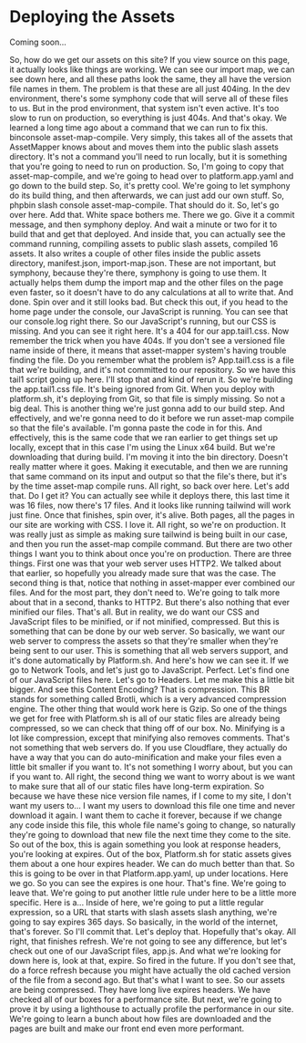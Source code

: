 # Deploying the Assets

Coming soon...

So, how do we get our assets on this site? If you view source on this page, it actually looks like things are working. We can see our import map, we can see down here, and all these paths look the same, they all have the version file names in them. The problem is that these are all just 404ing. In the dev environment, there's some symphony code that will serve all of these files to us. But in the prod environment, that system isn't even active. It's too slow to run on production, so everything is just 404s. And that's okay. We learned a long time ago about a command that we can run to fix this. binconsole asset-map-compile. Very simply, this takes all of the assets that AssetMapper knows about and moves them into the public slash assets directory. It's not a command you'll need to run locally, but it is something that you're going to need to run on production. So, I'm going to copy that asset-map-compile, and we're going to head over to platform.app.yaml and go down to the build step. So, it's pretty cool. We're going to let symphony do its build thing, and then afterwards, we can just add our own stuff. So, phpbin slash console asset-map-compile. That should do it. So, let's go over here. Add that. White space bothers me. There we go. Give it a commit message, and then symphony deploy. And wait a minute or two for it to build that and get that deployed. And inside that, you can actually see the command running, compiling assets to public slash assets, compiled 16 assets. It also writes a couple of other files inside the public assets directory, manifest.json, import-map.json. These are not important, but symphony, because they're there, symphony is going to use them. It actually helps them dump the import map and the other files on the page even faster, so it doesn't have to do any calculations at all to write that. And done. Spin over and it still looks bad. But check this out, if you head to the home page under the console, our JavaScript is running. You can see that our console.log right there. So our JavaScript's running, but our CSS is missing. And you can see it right here. It's a 404 for our app.tail1.css.  Now remember the trick when you have 404s. If you don't see a versioned file name inside of there, it means that asset-mapper system's having trouble finding the file. Do you remember what the problem is? App.tail1.css is a file that we're building, and it's not committed to our repository. So we have this tail1 script going up here. I'll stop that and kind of rerun it. So we're building the app.tail1.css file. It's being ignored from Git. When you deploy with platform.sh, it's deploying from Git, so that file is simply missing. So not a big deal. This is another thing we're just gonna add to our build step. And effectively, and we're gonna need to do it before we run asset-map compile so that the file's available. I'm gonna paste the code in for this. And effectively, this is the same code that we ran earlier to get things set up locally, except that in this case I'm using the Linux x64 build. But we're downloading that during build. I'm moving it into the bin directory. Doesn't really matter where it goes. Making it executable, and then we are running that same command on its input and output so that the file's there, but it's by the time asset-map compile runs. All right, so back over here. Let's add that. Do I get it? You can actually see while it deploys there, this last time it was 16 files, now there's 17 files. And it looks like running tailwind will work just fine. Once that finishes, spin over, it's alive. Both pages, all the pages in our site are working with CSS. I love it. All right, so we're on production. It was really just as simple as making sure tailwind is being built in our case, and then you run the asset-map compile command. But there are two other things I want you to think about once you're on production. There are three things. First one was that your web server uses HTTP2. We talked about that earlier, so hopefully you already made sure that was the case. The second thing is that, notice that nothing in asset-mapper ever combined our files. And for the most part, they don't need to. We're going to talk more about that in a second, thanks to HTTP2. But there's also nothing that ever minified our files.  That's all. But in reality, we do want our CSS and JavaScript files to be minified, or if not minified, compressed. But this is something that can be done by our web server. So basically, we want our web server to compress the assets so that they're smaller when they're being sent to our user. This is something that all web servers support, and it's done automatically by Platform.sh. And here's how we can see it. If we go to Network Tools, and let's just go to JavaScript. Perfect. Let's find one of our JavaScript files here. Let's go to Headers. Let me make this a little bit bigger. And see this Content Encoding? That is compression. This BR stands for something called Brotli, which is a very advanced compression engine. The other thing that would work here is Gzip. So one of the things we get for free with Platform.sh is all of our static files are already being compressed, so we can check that thing off of our box. No. Minifying is a lot like compression, except that minifying also removes comments. That's not something that web servers do. If you use Cloudflare, they actually do have a way that you can do auto-minification and make your files even a little bit smaller if you want to. It's not something I worry about, but you can if you want to. All right, the second thing we want to worry about is we want to make sure that all of our static files have long-term expiration. So because we have these nice version file names, if I come to my site, I don't want my users to... I want my users to download this file one time and never download it again. I want them to cache it forever, because if we change any code inside this file, this whole file name's going to change, so naturally they're going to download that new file the next time they come to the site. So out of the box, this is again something you look at response headers, you're looking at expires. Out of the box, Platform.sh for static assets gives them about a one hour expires header. We can do much better than that. So this is going to be over in that Platform.app.yaml, up under locations. Here we go.  So you can see the expires is one hour. That's fine. We're going to leave that. We're going to put another little rule under here to be a little more specific. Here is a... Inside of here, we're going to put a little regular expression, so a URL that starts with slash assets slash anything, we're going to say expires 365 days. So basically, in the world of the internet, that's forever. So I'll commit that. Let's deploy that. Hopefully that's okay. All right, that finishes refresh. We're not going to see any difference, but let's check out one of our JavaScript files, app.js. And what we're looking for down here is, look at that, expire. So fired in the future. If you don't see that, do a force refresh because you might have actually the old cached version of the file from a second ago. But that's what I want to see. So our assets are being compressed. They have long live expires headers. We have checked all of our boxes for a performance site. But next, we're going to prove it by using a lighthouse to actually profile the performance in our site. We're going to learn a bunch about how files are downloaded and the pages are built and make our front end even more performant.
